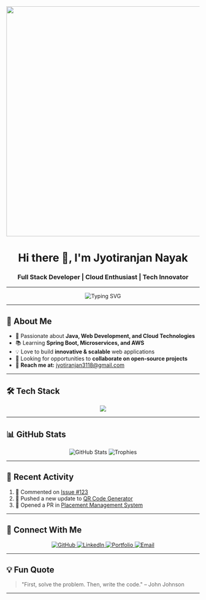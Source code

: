 <div align="center">
  <img src="https://user-images.githubusercontent.com/74038190/225813708-98b745f2-7d22-48cf-9150-083f1b00d6c9.gif" width="600px" />
</div>

<h1 align="center">Hi there 👋, I'm Jyotiranjan Nayak</h1>
<h3 align="center">Full Stack Developer | Cloud Enthusiast | Tech Innovator</h3>

---

<div align="center">
  <img src="https://readme-typing-svg.demolab.com?font=Fira+Code&weight=600&size=26&duration=4000&pause=1000&color=00F73E&center=true&vCenter=true&width=600&lines=FULL+STACK+DEVELOPER;CLOUD+ENTHUSIAST;TECH+INNOVATOR" alt="Typing SVG" />
</div>

---

## 🌟 About Me
- 🚀 Passionate about **Java, Web Development, and Cloud Technologies**
- 📚 Learning **Spring Boot, Microservices, and AWS**
- 💡 Love to build **innovative & scalable** web applications  
- 🎯 Looking for opportunities to **collaborate on open-source projects**
- 📩 **Reach me at:** jyotiranjan3118@gmail.com  

---

## 🛠️ Tech Stack  
<p align="center">
  <img src="https://skillicons.dev/icons?i=html,css,js,bootstrap,java,spring,hibernate,mysql,postgresql,react,figma,git,github,aws,docker" />
</p>

---

## 📊 GitHub Stats  
<div align="center">
  <img src="https://github-readme-stats.vercel.app/api?username=sayhitojyoti&show_icons=true&theme=radical" alt="GitHub Stats" />
  
  <img src="https://github-profile-trophy.vercel.app/?username=sayhitojyoti&theme=radical&margin-w=10&row=2&column=4" alt="Trophies" />
</div>

---

## 🎯 Recent Activity  
<!--START_SECTION:activity-->
1. 💬 Commented on [Issue #123](https://github.com/example/example-repo/issues/123)
2. 🚀 Pushed a new update to [QR Code Generator](https://github.com/sayhitojyoti/qr-code-generator)
3. 🎯 Opened a PR in [Placement Management System](https://github.com/sayhitojyoti/placement-management)
<!--END_SECTION:activity-->

---

## 🔗 Connect With Me  
<p align="center">
  <a href="https://github.com/sayhitojyoti" target="_blank">
    <img src="https://img.shields.io/badge/GitHub-100000?style=for-the-badge&logo=github&logoColor=white" alt="GitHub" />
  </a>
  <a href="https://www.linkedin.com/in/sayhitojyoti/" target="_blank">
    <img src="https://img.shields.io/badge/LinkedIn-0A66C2?style=for-the-badge&logo=linkedin&logoColor=white" alt="LinkedIn" />
  </a>
  <a href="https://sayhitojyoti.github.io/FindmeJyoti-myportfolio/" target="_blank">
    <img src="https://img.shields.io/badge/Portfolio-FF5722?style=for-the-badge&logo=google-chrome&logoColor=white" alt="Portfolio" />
  </a>
  <a href="mailto:jyotiranjan3118@gmail.com">
    <img src="https://img.shields.io/badge/Email-D14836?style=for-the-badge&logo=gmail&logoColor=white" alt="Email" />
  </a>
</p>

---

## 💡 Fun Quote  
> "First, solve the problem. Then, write the code." – John Johnson

--- 
